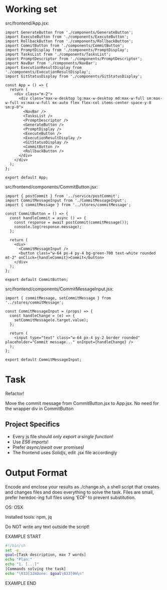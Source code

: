 # Working set

src/frontend/App.jsx:
```
import GenerateButton from './components/GenerateButton';
import ExecuteButton from './components/ExecuteButton';
import RollbackButton from './components/RollbackButton';
import CommitButton from './components/CommitButton';
import PromptDisplay from './components/PromptDisplay';
import TasksList from './components/TasksList';
import PromptDescriptor from './components/PromptDescriptor';
import NavBar from './components/NavBar';
import ExecutionResultDisplay from './components/ExecutionResultDisplay';
import GitStatusDisplay from './components/GitStatusDisplay';

const App = () => {
  return (
    <div class="m-2">
      <div class="max-w-desktop lg:max-w-desktop md:max-w-full sm:max-w-full xs:max-w-full mx-auto flex flex-col items-center space-y-8 sm:p-0">
        <NavBar />
        <TasksList />
        <PromptDescriptor />
        <GenerateButton />
        <PromptDisplay />
        <ExecuteButton />
        <ExecutionResultDisplay />
        <GitStatusDisplay />
        <CommitButton />
        <RollbackButton />
      </div>
    </div>
  );
};

export default App;

```

src/frontend/components/CommitButton.jsx:
```
import { postCommit } from '../service/postCommit';
import CommitMessageInput from './CommitMessageInput';
import { commitMessage } from '../stores/commitMessage';

const CommitButton = () => {
  const handleCommit = async () => {
    const response = await postCommit(commitMessage());
    console.log(response.message);
  };

  return (
    <div>
      <CommitMessageInput />
      <button class="w-64 px-4 py-4 bg-green-700 text-white rounded mt-2" onClick={handleCommit}>Commit</button>
    </div>
  );
};

export default CommitButton;

```

src/frontend/components/CommitMessageInput.jsx:
```
import { commitMessage, setCommitMessage } from '../stores/commitMessage';

const CommitMessageInput = (props) => {
  const handleChange = (e) => {
    setCommitMessage(e.target.value);
  };

  return (
    <input type="text" class="w-64 px-4 py-2 border rounded" placeholder="Commit message..." onInput={handleChange} />
  );
};

export default CommitMessageInput;

```


# Task

Refactor!

Move the commit message from CommitButton.jsx to App.jsx. No need for the wrapper div in CommitButton



## Project Specifics

- Every js file should *only export a single function*!
- Use *ES6 imports*!
- Prefer *async/await* over promises!
- The frontend uses *Solidjs*, edit .jsx file accordingly


# Output Format

Encode and enclose your results as ./change.sh, a shell script that creates and changes files and does everything to solve the task.
Files are small, prefer heredoc-ing full files using 'EOF' to prevent substitution.

OS: OSX

Installed tools: npm, jq


Do NOT write any text outside the script!

EXAMPLE START

```sh
#!/bin/sh
set -e
goal=[Task description, max 7 words]
echo "Plan:"
echo "1. [...]"
[Commands solving the task]
echo "\033[32mDone: $goal\033[0m\n"
```

EXAMPLE END

